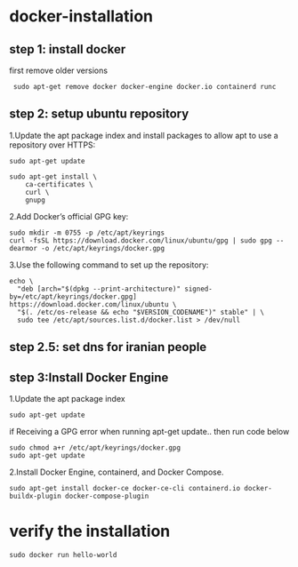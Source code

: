 # docker-installation

## step 1: install docker

first remove older versions

```
 sudo apt-get remove docker docker-engine docker.io containerd runc
```

## step 2: setup ubuntu repository

1.Update the apt package index and install packages to allow apt to use a repository over HTTPS:
```
sudo apt-get update

sudo apt-get install \
    ca-certificates \
    curl \
    gnupg
```
2.Add Docker’s official GPG key:
```
sudo mkdir -m 0755 -p /etc/apt/keyrings
curl -fsSL https://download.docker.com/linux/ubuntu/gpg | sudo gpg --dearmor -o /etc/apt/keyrings/docker.gpg
```

3.Use the following command to set up the repository:
```
echo \
  "deb [arch="$(dpkg --print-architecture)" signed-by=/etc/apt/keyrings/docker.gpg] https://download.docker.com/linux/ubuntu \
  "$(. /etc/os-release && echo "$VERSION_CODENAME")" stable" | \
  sudo tee /etc/apt/sources.list.d/docker.list > /dev/null
```


## step 2.5: set dns for iranian people


## step 3:Install Docker Engine

1.Update the apt package index

```
sudo apt-get update
```

if Receiving a GPG error when running apt-get update..
then run code below

```
sudo chmod a+r /etc/apt/keyrings/docker.gpg
sudo apt-get update
```


2.Install Docker Engine, containerd, and Docker Compose.
```
sudo apt-get install docker-ce docker-ce-cli containerd.io docker-buildx-plugin docker-compose-plugin
```

# verify the installation

```
sudo docker run hello-world
```
